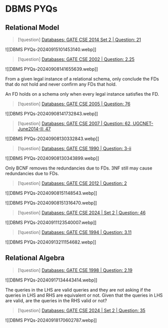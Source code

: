 # DBMS PYQs

## Relational Model


> [!question] 
> [Databases: GATE CSE 2014 Set 2 | Question: 21](https://gateoverflow.in/1978/gate-cse-2014-set-2-question-21)

![[DBMS PYQs-20240915101453140.webp]]


> [!question] 
> [Databases: GATE CSE 2002 | Question: 2.25](https://gateoverflow.in/855/gate-cse-2002-question-2-25)

![[DBMS PYQs-20240908141655639.webp]]

From a given legal instance of a relational schema, only conclude the FDs that do not hold and never confirm any FDs that hold.

An FD holds on a schema only when every legal instance satisfies the FD.

> [!question] 
> [Databases: GATE CSE 2005 | Question: 76](https://gateoverflow.in/1399/gate-cse-2005-question-76)

![[DBMS PYQs-20240908141732843.webp]]


> [!question] 
> [Databases: GATE CSE 2007 | Question: 62, UGCNET-June2014-II: 47](https://gateoverflow.in/1260/gate-cse-2007-question-62-ugcnet-june2014-ii-47)

![[DBMS PYQs-20240908130332843.webp]]

> [!question] 
> [Databases: GATE CSE 1990 | Question: 3-ii](https://gateoverflow.in/84054/gate-cse-1990-question-3-ii)

![[DBMS PYQs-20240908130343899.webp]]

Only BCNF removes the redundancies due to FDs. 3NF still may cause redundancies due to FDs.


> [!question] 
> [Databases: GATE CSE 2012 | Question: 2](https://gateoverflow.in/34/gate-cse-2012-question-2?show=433455#c433455)

![[DBMS PYQs-20240908151148543.webp]]

![[DBMS PYQs-20240908151316470.webp]]


> [!question] 
> [Databases: GATE CSE 2024 | Set 2 | Question: 46](https://gateoverflow.in/422851/gate-cse-2024-set-2-question-46)

![[DBMS PYQs-20240911123540007.webp]]



> [!question] 
> [Databases: GATE CSE 1994 | Question: 3.11](https://gateoverflow.in/2497/gate-cse-1994-question-3-11?show=243071)

![[DBMS PYQs-20240913211154682.webp]]


## Relational Algebra


> [!question] 
> [Databases: GATE CSE 1998 | Question: 2.19](https://gateoverflow.in/1692/gate-cse-1998-question-2-19)

![[DBMS PYQs-20240917134443414.webp]]


The queries in the LHS are valid queries and they are not asking if the queries in LHS and RHS are equivalent or not.
Given that the queries in LHS are valid, are the queries in the RHS valid or not?


> [!question] 
> [Databases: GATE CSE 2024 | Set 2 | Question: 35](https://gateoverflow.in/422862/gate-cse-2024-set-2-question-35)

![[DBMS PYQs-20240918170602787.webp]]



